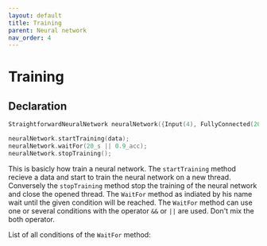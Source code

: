 ```yaml
---
layout: default
title: Training
parent: Neural network
nav_order: 4
---
```


# Training

## Declaration 
```cpp
StraightforwardNeuralNetwork neuralNetwork({Input(4), FullyConnected(20), FullyConnected(3)});

neuralNetwork.startTraining(data);
neuralNetwork.waitFor(20_s || 0.9_acc);
neuralNetwork.stopTraining();
```
This is basicly how train a neural network. The `startTraining` method recieve a data and start to train the neural network on a new thread. Conversely the `stopTraining` method stop the training of the neural network and close the opened thread. The `WaitFor` method as indiated by his name wait until the given condition will be reached.
The `WaitFor` method can use one or several conditions with the operator `&&` or `||` are used. Don't mix the both operator.

List of all conditions of the `WaitFor` method:
